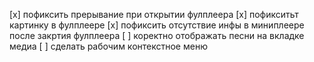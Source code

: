 [x] пофиксить прерывание при открытии фулплеера
[x] пофикситьт картинку в фулплеере
[x] пофиксить отсутствие инфы в миниплеере после закртия фулплеера
[ ]  коректно отображать песни на вкладке медиа 
[ ] сделать рабочим контекстное меню 